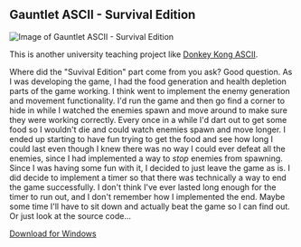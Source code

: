 ## Gauntlet ASCII - Survival Edition

![Image of Gauntlet ASCII - Survival Edition](images/gauntlet-ascii-survival-edition-1.png)

This is another university teaching project like [Donkey Kong ASCII](donkey-kong-ascii.html).

Where did the "Suvival Edition" part come from you ask? Good question. As I was developing the game, I had the food generation and health depletion parts of the game working. I think went to implement the enemy generation and movement functionality. I'd run the game and then go find a corner to hide in while I watched the enemies spawn and move around to make sure they were working correctly. Every once in a while I'd dart out to get some food so I wouldn't die and could watch enemies spawn and move longer. I ended up starting to have fun trying to get the food and see how long I could last even though I knew there was no way I could ever defeat all the enemies, since I had implemented a way to _stop_ enemies from spawning. Since I was having some fun with it, I decided to just leave the game as is. I did decide to implement a timer so that there was technically a way to end the game successfully. I don't think I've ever lasted long enough for the timer to run out, and I don't remember how I implemented the end. Maybe some time I'll have to sit down and actually beat the game so I can find out. Or just look at the source code...

[Download for Windows](https://mythicantdownloads.blob.core.windows.net/public/Gauntlet_ASCII_Survival_Edition.zip)